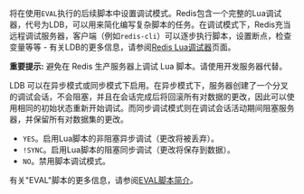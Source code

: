 将在使用`EVAL`执行的后续脚本中设置调试模式。Redis包含一个完整的Lua调试器，代号为LDB，可以用来简化编写复杂脚本的任务。在调试模式下，Redis充当远程调试服务器，客户端（例如`redis-cli`）可以逐步执行脚本，设置断点，检查变量等等 - 有关LDB的更多信息，请参阅[Redis Lua调试器](/topics/ldb)页面。

**重要提示:** 避免在 Redis 生产服务器上调试 Lua 脚本。请使用开发服务器代替。

LDB 可以在异步模式或同步模式下启用。在异步模式下，服务器创建了一个分叉的调试会话，不会阻塞，并且在会话完成后将回滚所有对数据的更改，因此可以使用相同的初始状态重新开始调试。而同步调试模式则在调试会话活动期间阻塞服务器，并保留所有对数据集的更改。

* `YES`。启用Lua脚本的非阻塞异步调试（更改将被丢弃）。
* `!SYNC`。启用Lua脚本的阻塞同步调试（更改将保存到数据）。
* `NO`。禁用脚本调试模式。

有关"EVAL"脚本的更多信息，请参阅[EVAL脚本简介](/topics/eval-intro)。
